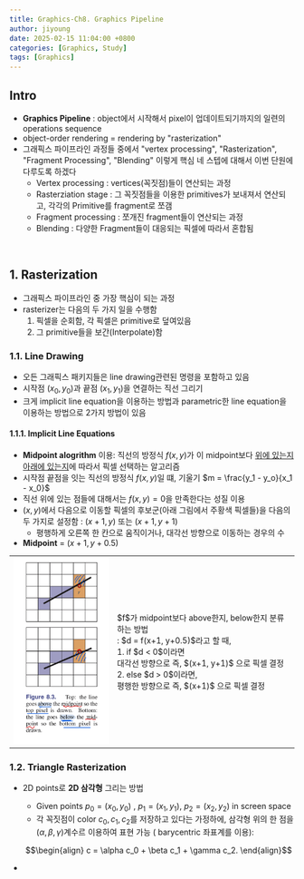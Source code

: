 ```yaml
---
title: Graphics-Ch8. Graphics Pipeline
author: jiyoung
date: 2025-02-15 11:04:00 +0800
categories: [Graphics, Study]
tags: [Graphics]
---
```

<script type="text/javascript">
  MathJax = {
    tex: {
      inlineMath: [['$', '$'], ['\\(', '\\)']]
    }
  };
</script>
<script type="text/javascript" src="https://cdn.jsdelivr.net/npm/mathjax@3/es5/tex-mml-chtml.js"></script>

## Intro
- **Graphics Pipeline** : object에서 시작해서 pixel이 업데이트되기까지의 일련의 operations sequence
- object-order rendering = rendering by "rasterization"
- 그래픽스 파이프라인 과정들 중에서 "vertex processing", "Rasterization", "Fragment Processing", "Blending" 이렇게 핵심 네 스텝에 대해서 이번 단원에 다루도록 하겠다
  - Vertex processing : vertices(꼭짓점)들이 연산되는 과정
  - Rasterziation stage : 그 꼭짓점들을 이용한 primitives가 보내져서 연산되고, 각각의 Primitive를 fragment로 쪼갬
  - Fragment processing : 쪼개진 fragment들이 연산되는 과정
  - Blending : 다양한 Fragment들이 대응되는 픽셀에 따라서 혼합됨

<br>

## 1. Rasterization
- 그래픽스 파이프라인 중 가장 핵심이 되는 과정
- rasterizer는 다음의 두 가지 일을 수행함 
  1. 픽셀을 순회함, 각 픽셀은 primitive로 덮여있음
  2. 그 primitive들을 보간(Interpolate)함

### 1.1. Line Drawing
- 오든 그래픽스 패키지들은 line drawing관련된 명령을 포함하고 있음
- 시작점 $(x_0, y_0)$과 끝점 $(x_1, y_1)$을 연결하는 직선 그리기
- 크게 implicit line equation을 이용하는 방법과 parametric한 line equation을 이용하는 방법으로 2가지 방법이 있음

#### 1.1.1. Implicit Line Equations
- **Midpoint alogrithm** 이용: 직선의 방정식 $f(x,y)$가 이 midpoint보다 <u>위에 있는지 아래에 있는지</u>에 따라서 픽셀 선택하는 알고리즘
- 시작점 끝점을 잇는 직선의 방정식 $f(x,y)$일 떄, 기울기 $m = \frac{y_1 - y_o}{x_1 - x_0}$
- 직선 위에 있는 점들에 대해서는 $f(x,y)=0$을 만족한다는 성질 이용
- $(x, y)$에서 다음으로 이동할 픽셀의 후보군(아래 그림에서 주황색 픽셀들)을 다음의 두 가지로 설정함 : $(x+1, y)$ 또는 $(x+1, y+1)$
  - 평행하게 오른쪽 한 칸으로 움직이거나, 대각선 방향으로 이동하는 경우의 수 
- **Midpoint** = $(x+1, y+0.5)$
  
<div align="center">

<table>
<tr>
<td>
<img src="assets/img/posts_storage/ch8/IMG_9ADA66D1DFE3-1.jpeg" width="200" alt="Midpoing algorithm">
</td>
<td>
  $f$가 midpoint보다 above한지, below한지 분류하는 방법 <br>
      : $d = f(x+1, y+0.5)$라고 할 때,  <br>
      1. if $d < 0$이라면 <br>
         대각선 방향으로 즉, $(x+1, y+1)$ 으로 픽셀 결정 <br>
      2. else $d > 0$이라면, <br>
          평행한 방향으로 즉, $(x+1)$ 으로 픽셀 결정
</td>
</tr>
</table>

</div>

### 1.2. Triangle Rasterization
- 2D points로 **2D 삼각형** 그리는 방법
  - Given points $p_0 = (x_0, y_0)$ , $p_1 = (x_1, y_1)$, $p_2 = (x_2, y_2)$ in screen space
  - 각 꼭짓점이 color $c_0, c_1, c_2$를 저장하고 있다는 가정하에, 삼각형 위의 한 점을 $(\alpha, \beta, \gamma)$계수르 이용하여 표현 가능 ( barycentric 좌표계를 이용): <br>
  
  $$\begin{align} c = \alpha c_0 + \beta c_1 + \gamma c_2. \end{align}$$

- 
